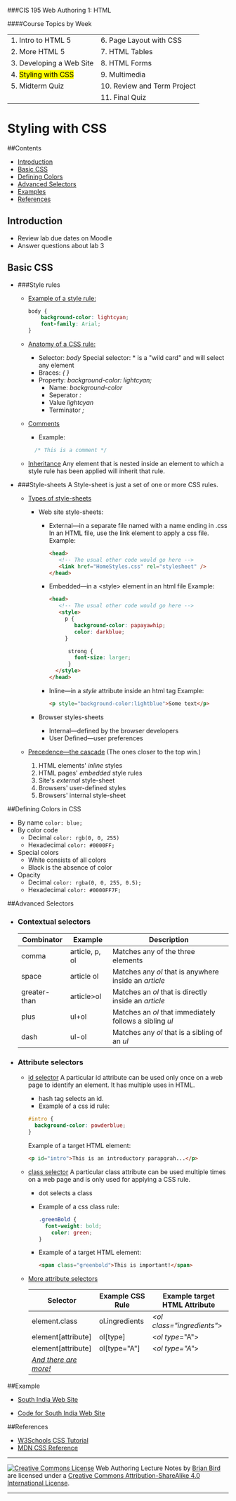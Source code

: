 ###CIS 195 Web Authoring 1: HTML

####Course Topics by Week

|                                  |                             |
| -------------------------------- | --------------------------- |
| 1. Intro to HTML 5               | 6. Page Layout with CSS     |
| 2. More HTML 5                   | 7. HTML Tables              |
| 3. Developing a Web Site         | 8. HTML Forms               |
| 4. <mark>Styling with CSS</mark> | 9. Multimedia               |
| 5. Midterm Quiz                  | 10. Review and Term Project |
|                                  | 11. Final Quiz              |

# Styling with CSS


##Contents

-   [Introduction](#introduction)
-   [Basic CSS](#basic-css)
-   [Defining Colors](#defining_colors)
-   [Advanced Selectors](#advanced-selectors)
-   [Examples](#examples)
-   [References](#references)

## Introduction

-   Review lab due dates on Moodle
-   Answer questions about lab 3

## Basic CSS

- ###Style rules

  - <u>Example of a style rule:</u>

    ```css
    body {
    	background-color: lightcyan;
    	font-family: Arial;
    }
    ```

  - <u>Anatomy of a CSS rule:</u>

    - Selector: *body*
      Special selector: * is a "wild card" and will select any element
    - Braces: *{ }*
    - Property: *background-color: lightcyan;*
      - Name: *background-color*
      - Seperator  *:*
      - Value  *lightcyan*
      - Terminator  *;*
    
  - <u>Comments</u>

    - Example:
      
    ```css
      /* This is a comment */
    ```

  - <u>Inheritance</u>
    Any element that is nested inside an element to which a style rule has been applied will inherit that rule.

  

- ###Style-sheets
  A Style-sheet is just a set of one or more CSS rules.
  - <u>Types of style-sheets</u>
    
    - Web site style-sheets:
      
      - External&mdash;in a separate file named with a name ending in .css
        In an HTML file, use the link element to apply a css file.
        Example:
      
        ```html
        <head>
           <!-- The usual other code would go here -->
           <link href="HomeStyles.css" rel="stylesheet" />
        </head>
        ```
      
      - Embedded&mdash;in a &lt;style&gt; element in an html file
        Example:
      
        ```html
        <head>
           <!-- The usual other code would go here -->
           <style>
             p {
                background-color: papayawhip;
                color: darkblue;
             }
        
              strong {
                font-size: larger;
              }
          </style>
        </head>
        
        ```
      
      - Inline&mdash;in a *style* attribute inside an html tag
        Example:
      
        ```html
        <p style="background-color:lightblue">Some text</p>
        ```
      
    - Browser styles-sheets
      
      - Internal&mdash;defined by the browser developers
      - User Defined&mdash;user preferences
      
    
  - <u>Precedence&mdash;the cascade</u>
    (The ones closer to the top win.)
    
      1. HTML elements' *inline* styles
      2. HTML pages' *embedded* style rules
      3. Site's *external* style-sheet
      4. Browsers' user-defined styles
      5. Browsers' internal style-sheet
    
    

##Defining Colors in CSS

* By name
  `color: blue;`
* By color code
  * Decimal
    `color: rgb(0, 0, 255)`
  * Hexadecimal
    `color: #0000FF;`
* Special colors
  * White consists of all colors
  * Black is the absence of color
* Opacity
  * Decimal
    `color: rgba(0, 0, 255, 0.5);`
  * Hexadecimal
    `color: #0000FF7F;`


##Advanced Selectors

- ### Contextual selectors

  | Combinator   | Example        | Description                                             |
  | ------------ | -------------- | ------------------------------------------------------- |
  | comma        | article, p, ol | Matches any of the three elements                       |
  | space        | article ol     | Matches any *ol* that is anywhere inside an *article*   |
  | greater-than | article>ol     | Matches an *ol* that is directly inside an *article*    |
  | plus         | ul+ol          | Matches an *ol* that immediately follows a sibling *ul* |
  | dash         | ul-ol          | Matches any *ol* that is a sibling of an *ul*           |

  

- ### Attribute selectors

  - <u>id selector</u>
    A particular id attribute can be used only once on a web page to identify an element. It has multiple uses in HTML.

    - hash tag selects an id.
    - Example of a css id rule:

    ```css
    #intro {
      background-color: powderblue;
    }
    ```
    
    Example of a target HTML element:
    
    ```html
    <p id="intro">This is an introductory parapgrah...</p>
    ```
    
    
  
  
  - <u>class selector</u>
    A particular class attribute can be used multiple times on a web page and is only used for applying a CSS rule.
  
    - dot selects a class
      
    - Example of a css class rule:
      
        ```css
        .greenBold {
          font-weight: bold;
            color: green;
        }
        ```
        
    - Example of a target HTML element:
    
      ```html
      <span class="greenbold">This is important!</span>
      ```
    
  - <u>More attribute selectors</u>
  
    | Selector                                                     | Example CSS Rule | Example target HTML Attribute    |
    | ------------------------------------------------------------ | ---------------- | -------------------------------- |
    | element.class                                                | ol.ingredients   | *&lt;ol class="ingredients"*&gt; |
    | element[attribute]                                           | ol[type]         | &lt;*ol type*="A"&gt;            |
    | element[attribute]                                           | ol[type="A"]     | &lt;*ol type="A"*&gt;            |
    | *[And there are more!](https://www.w3schools.com/css/css_attribute_selectors.asp)* |                  |                                  |
    

##Example

* [South India Web Site](https://lcc-cit.github.io/CIS195-Demos/Unit03/Finished/Index.htm)

* [Code for South India Web Site](https://github.com/LCC-CIT/CIS195-Demos/tree/master/Unit03)

##References

* [W3Schools CSS Tutorial](https://www.w3schools.com/css/default.asp)
* [MDN CSS Reference](https://developer.mozilla.org/en-US/docs/Web/CSS/Reference)

------

[![Creative Commons License](https://i.creativecommons.org/l/by-sa/4.0/88x31.png)](http://creativecommons.org/licenses/by-sa/4.0/) Web Authoring Lecture Notes by [Brian Bird](https://profbird.online) are licensed under a [Creative Commons Attribution-ShareAlike 4.0 International License](http://creativecommons.org/licenses/by-sa/4.0/). 

------------

